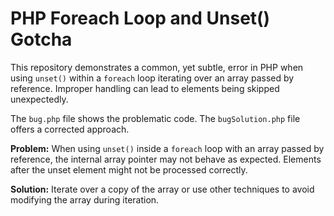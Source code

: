 # PHP Foreach Loop and Unset() Gotcha
This repository demonstrates a common, yet subtle, error in PHP when using `unset()` within a `foreach` loop iterating over an array passed by reference.  Improper handling can lead to elements being skipped unexpectedly.

The `bug.php` file shows the problematic code. The `bugSolution.php` file offers a corrected approach.

**Problem:**
When using `unset()` inside a `foreach` loop with an array passed by reference, the internal array pointer may not behave as expected.  Elements after the unset element might not be processed correctly.

**Solution:**
Iterate over a copy of the array or use other techniques to avoid modifying the array during iteration.